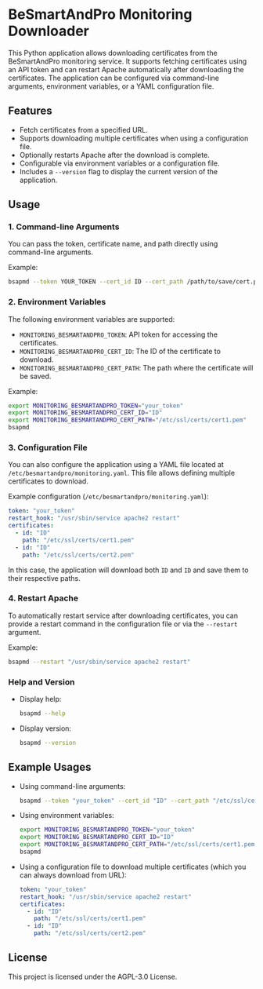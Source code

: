 
# BeSmartAndPro Monitoring Downloader

This Python application allows downloading certificates from the BeSmartAndPro monitoring service. It supports fetching certificates using an API token and can restart Apache automatically after downloading the certificates. The application can be configured via command-line arguments, environment variables, or a YAML configuration file.

## Features
- Fetch certificates from a specified URL.
- Supports downloading multiple certificates when using a configuration file.
- Optionally restarts Apache after the download is complete.
- Configurable via environment variables or a configuration file.
- Includes a `--version` flag to display the current version of the application.

## Usage

### 1. Command-line Arguments

You can pass the token, certificate name, and path directly using command-line arguments.

Example:

```bash
bsapmd --token YOUR_TOKEN --cert_id ID --cert_path /path/to/save/cert.pem --restart "/usr/sbin/service apache2 restart"
```

### 2. Environment Variables

The following environment variables are supported:

- `MONITORING_BESMARTANDPRO_TOKEN`: API token for accessing the certificates.
- `MONITORING_BESMARTANDPRO_CERT_ID`: The ID of the certificate to download.
- `MONITORING_BESMARTANDPRO_CERT_PATH`: The path where the certificate will be saved.

Example:

```bash
export MONITORING_BESMARTANDPRO_TOKEN="your_token"
export MONITORING_BESMARTANDPRO_CERT_ID="ID"
export MONITORING_BESMARTANDPRO_CERT_PATH="/etc/ssl/certs/cert1.pem"
bsapmd
```

### 3. Configuration File

You can also configure the application using a YAML file located at `/etc/besmartandpro/monitoring.yaml`. This file allows defining multiple certificates to download.

Example configuration (`/etc/besmartandpro/monitoring.yaml`):

```yaml
token: "your_token"
restart_hook: "/usr/sbin/service apache2 restart"
certificates:
  - id: "ID"
    path: "/etc/ssl/certs/cert1.pem"
  - id: "ID"
    path: "/etc/ssl/certs/cert2.pem"
```

In this case, the application will download both `ID` and `ID` and save them to their respective paths.

### 4. Restart Apache

To automatically restart service after downloading certificates, you can provide a restart command in the configuration file or via the `--restart` argument.

Example:

```bash
bsapmd --restart "/usr/sbin/service apache2 restart"
```

### Help and Version

- Display help:

  ```bash
  bsapmd --help
  ```

- Display version:

  ```bash
  bsapmd --version
  ```

## Example Usages

- Using command-line arguments:

  ```bash
  bsapmd --token "your_token" --cert_id "ID" --cert_path "/etc/ssl/certs/cert1.pem"
  ```

- Using environment variables:

  ```bash
  export MONITORING_BESMARTANDPRO_TOKEN="your_token"
  export MONITORING_BESMARTANDPRO_CERT_ID="ID"
  export MONITORING_BESMARTANDPRO_CERT_PATH="/etc/ssl/certs/cert1.pem"
  bsapmd
  ```

- Using a configuration file to download multiple certificates (which you can always download from URL):

  ```yaml
  token: "your_token"
  restart_hook: "/usr/sbin/service apache2 restart"
  certificates:
    - id: "ID"
      path: "/etc/ssl/certs/cert1.pem"
    - id: "ID"
      path: "/etc/ssl/certs/cert2.pem"
  ```

## License

This project is licensed under the AGPL-3.0 License.
